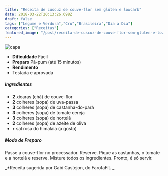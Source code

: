 ```yaml
---
title: "Receita de cuscuz de couve-flor sem glúten e lowcarb"
date: 2018-03-22T20:13:26.698Z
draft: false
tags: ["Legume e Verdura","Cru","Brasileira","Dia a Dia"]
categories: ["Receitas"]
featured_image: "/post/receita-de-cuscuz-de-couve-flor-sem-gluten-e-lowcarb.eacfafe.jpg"
---
```


![capa](/post/receita-de-cuscuz-de-couve-flor-sem-gluten-e-lowcarb.eacfafe.jpg)

*   **Dificuldade** Fácil
*   **Preparo** Pá-pum (até 15 minutos)
*   **Rendimento**
*   Testada e aprovada
    

##### Ingredientes

*   **2** xícaras (chá) de couve-flor
*   **2** colheres (sopa) de uva-passa
*   **3** colheres (sopa) de castanha-do-pará
*   **3** colheres (sopa) de tomate cereja
*   **3** colheres (sopa) de hortelã
*   **2** colheres (sopa) de azeite de oliva
*   • sal rosa do himalaia (a gosto)

##### Modo de Preparo

Passe a couve-flor no processador. Reserve. Pique as castanhas, o tomate e a hortelã e reserve. Misture todos os ingredientes. Pronto, é só servir.

_*Receita sugerida por Gabi Castejon, do FarofaFit. _
